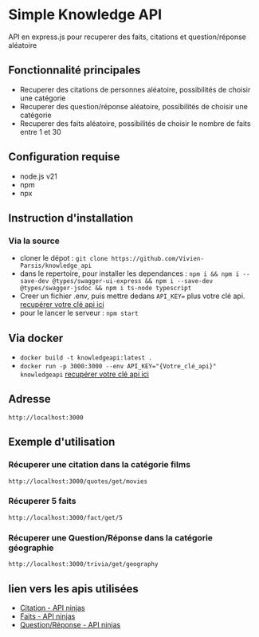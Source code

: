 # Simple Knowledge API
API en express.js pour recuperer des faits, citations et question/réponse aléatoire

## Fonctionnalité principales
- Recuperer des citations de personnes aléatoire, possibilités de choisir une catégorie
- Recuperer des question/réponse aléatoire, possibilités de choisir une catégorie
- Recuperer des faits aléatoire, possibilités de choisir le nombre de faits entre 1 et 30

## Configuration requise
- node.js v21
- npm
- npx

## Instruction d'installation 

### Via la source 

- cloner le dépot : `git clone https://github.com/Vivien-Parsis/knowledge_api`
- dans le repertoire, pour installer les dependances : `npm i && npm i --save-dev @types/swagger-ui-express && npm i --save-dev @types/swagger-jsdoc && npm i ts-node typescript`
- Creer un fichier .env, puis mettre dedans `API_KEY=` plus votre clé api. [recupérer votre clé api ici](https://api-ninjas.com/api)
- pour le lancer le serveur : `npm start`

## Via docker

- `docker build -t knowledgeapi:latest .`
- `docker run -p 3000:3000 --env API_KEY="{Votre_clé_api}" knowledgeapi` [recupérer votre clé api ici](https://api-ninjas.com/api)

## Adresse

`http://localhost:3000`

## Exemple d'utilisation

### Récuperer une citation dans la catégorie films

`http://localhost:3000/quotes/get/movies`

### Récuperer 5 faits

`http://localhost:3000/fact/get/5`

### Récuperer une Question/Réponse dans la catégorie géographie

`http://localhost:3000/trivia/get/geography`

## lien vers les apis utilisées

- [Citation - API ninjas](https://api-ninjas.com/api/quotes)
- [Faits - API ninjas](https://api-ninjas.com/api/facts)
- [Question/Réponse - API ninjas](https://api-ninjas.com/api/trivia)
